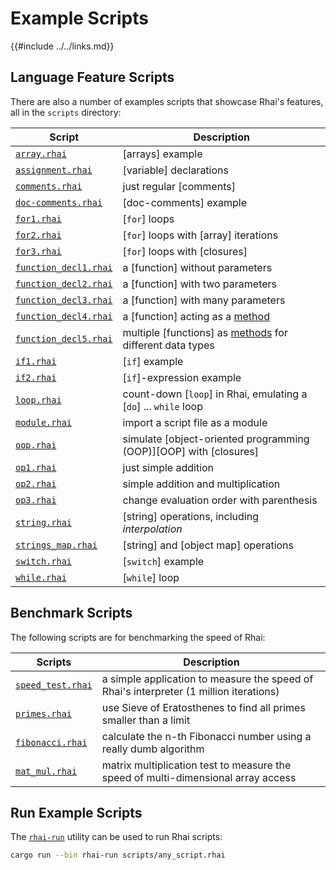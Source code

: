 Example Scripts
===============

{{#include ../../links.md}}

Language Feature Scripts
------------------------

There are also a number of examples scripts that showcase Rhai's features, all in the `scripts` directory:

| Script                                                            | Description                                                                                   |
| ----------------------------------------------------------------- | --------------------------------------------------------------------------------------------- |
| [`array.rhai`]({{repoHome}}/scripts/array.rhai)                   | [arrays] example                                                                              |
| [`assignment.rhai`]({{repoHome}}/scripts/assignment.rhai)         | [variable] declarations                                                                       |
| [`comments.rhai`]({{repoHome}}/scripts/comments.rhai)             | just regular [comments]                                                                       |
| [`doc-comments.rhai`]({{repoHome}}/scripts/doc-comments.rhai)     | [doc-comments] example                                                                        |
| [`for1.rhai`]({{repoHome}}/scripts/for1.rhai)                     | [`for`] loops                                                                                 |
| [`for2.rhai`]({{repoHome}}/scripts/for2.rhai)                     | [`for`] loops with [array] iterations                                                         |
| [`for3.rhai`]({{repoHome}}/scripts/for3.rhai)                     | [`for`] loops with [closures]                                                                 |
| [`function_decl1.rhai`]({{repoHome}}/scripts/function_decl1.rhai) | a [function] without parameters                                                               |
| [`function_decl2.rhai`]({{repoHome}}/scripts/function_decl2.rhai) | a [function] with two parameters                                                              |
| [`function_decl3.rhai`]({{repoHome}}/scripts/function_decl3.rhai) | a [function] with many parameters                                                             |
| [`function_decl4.rhai`]({{repoHome}}/scripts/function_decl4.rhai) | a [function] acting as a [method]({{rootUrl}}/language/fn-method.md)                          |
| [`function_decl5.rhai`]({{repoHome}}/scripts/function_decl5.rhai) | multiple [functions] as [methods]({{rootUrl}}/language/fn-method.md) for different data types |
| [`if1.rhai`]({{repoHome}}/scripts/if1.rhai)                       | [`if`] example                                                                                |
| [`if2.rhai`]({{repoHome}}/scripts/if2.rhai)                       | [`if`]-expression example                                                                     |
| [`loop.rhai`]({{repoHome}}/scripts/loop.rhai)                     | count-down [`loop`] in Rhai, emulating a [`do`] ... `while` loop                              |
| [`module.rhai`]({{repoHome}}/scripts/module.rhai)                 | import a script file as a module                                                              |
| [`oop.rhai`]({{repoHome}}/scripts/oop.rhai)                       | simulate [object-oriented programming (OOP)][OOP] with [closures]                             |
| [`op1.rhai`]({{repoHome}}/scripts/op1.rhai)                       | just simple addition                                                                          |
| [`op2.rhai`]({{repoHome}}/scripts/op2.rhai)                       | simple addition and multiplication                                                            |
| [`op3.rhai`]({{repoHome}}/scripts/op3.rhai)                       | change evaluation order with parenthesis                                                      |
| [`string.rhai`]({{repoHome}}/scripts/string.rhai)                 | [string] operations, including _interpolation_                                                |
| [`strings_map.rhai`]({{repoHome}}/scripts/strings_map.rhai)       | [string] and [object map] operations                                                          |
| [`switch.rhai`]({{repoHome}}/scripts/switch.rhai)                 | [`switch`] example                                                                            |
| [`while.rhai`]({{repoHome}}/scripts/while.rhai)                   | [`while`] loop                                                                                |


Benchmark Scripts
-----------------

The following scripts are for benchmarking the speed of Rhai:

| Scripts                                                   | Description                                                                            |
| --------------------------------------------------------- | -------------------------------------------------------------------------------------- |
| [`speed_test.rhai`]({{repoHome}}/scripts/speed_test.rhai) | a simple application to measure the speed of Rhai's interpreter (1 million iterations) |
| [`primes.rhai`]({{repoHome}}/scripts/primes.rhai)         | use Sieve of Eratosthenes to find all primes smaller than a limit                      |
| [`fibonacci.rhai`]({{repoHome}}/scripts/fibonacci.rhai)   | calculate the n-th Fibonacci number using a really dumb algorithm                      |
| [`mat_mul.rhai`]({{repoHome}}/scripts/mat_mul.rhai)       | matrix multiplication test to measure the speed of multi-dimensional array access      |


Run Example Scripts
-------------------

The [`rhai-run`]({{rootUrl}}/bin.md) utility can be used to run Rhai scripts:

```sh
cargo run --bin rhai-run scripts/any_script.rhai
```
